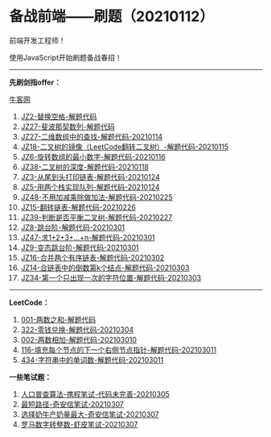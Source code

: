 <!--
 * @Author: Ran
 * @Date: 2021-01-24 20:19:58
 * @LastEditors: Ran
 * @LastEditTime: 2021-03-09 14:39:58
 * @FilePath: \JZoffer\README.md
 * @Description: 
-->
# 备战前端——刷题（20210112）

前端开发工程师！

使用JavaScript开始刷题备战春招！

------

**先刷剑指offer：**

[牛客网](https://www.nowcoder.com/ta/coding-interviews)

1. [JZ2-替换空格-解题代码](./JZ2-替换空格.js)
2. [JZ27-斐波那契数列-解题代码](./JZ27-斐波那契数列.js)
3. [JZ27-二维数组中的查找-解题代码-20210114](./JZ1-二维数组中的查找.js)
4. [JZ18-二叉树的镜像（LeetCode翻转二叉树）-解题代码-20210115](./JZ18-二叉树的镜像.js)
5. [JZ6-旋转数组的最小数字-解题代码-20210116](./JZ6-旋转数组的最小数字.js)
6. [JZ38-二叉树的深度-解题代码-20210118](./JZ38-二叉树的深度.js)
7. [JZ3-从尾到头打印链表-解题代码-20210124](./JZ3-从尾到头打印链表.js)
8. [JZ5-用两个栈实现队列-解题代码-20210124](./JZ5-用两个栈实现队列.js)
9. [JZ48-不用加减乘除做加法-解题代码-20210225](./JZ48-不用加减乘除做加法.js)
10. [JZ15-翻转链表-解题代码-20210226](./JZ15-反转链表.js)
11. [JZ39-判断是否平衡二叉树-解题代码-20210227](./JZ39-平衡二叉树.js)
12. [JZ8-跳台阶-解题代码-20210301](./JZ8-跳台阶.js)
13. [JZ47-求1+2+3+...+n-解题代码-20210301](./JZ47-求1+2+3+...+n.js)
14. [JZ9-变态跳台阶-解题代码-20210301](./JZ9-变态跳台阶.js)
15. [JZ16-合并两个有序链表-解题代码-20210302](./JZ16-合并两个有序链表.js)
16. [JZ14-合链表中的倒数第k个结点-解题代码-20210303](./JZ14-链表的倒数第k个结点.js)
17. [JZ34-第一个只出现一次的字符位置-解题代码-20210303](./JZ34-第一个只出现一次的字符位置.js)




------

**LeetCode：**

1. [001-两数之和-解题代码](./LC01-twoSum.js)
2. [322-零钱兑换-解题代码-20210304](./LC322-零钱兑换.js)
3. [002-两数相加-解题代码-202103010](./LC002-两数相加.js)
4. [116-填充每个节点的下一个右侧节点指针-解题代码-202103011](./LC116-填充每个节点的下一个右侧节点指针.js)
4. [434-字符串中的单词数-解题代码-202103011](./LC434-字符串中的单词数.js)


**一些笔试题：**

1. [人口普查算法-携程笔试-代码未完善-20210305](./XC-人口普查算法.js)
2. [最短路径-奇安信笔试-20210307](./QAX-最短路径问题.js)
3. [选择奶牛产奶量最大-奇安信笔试-20210307](./QAX-奶牛产牛奶问题.js)
4. [罗马数字转整数-虾皮笔试-20210307](./XP1-罗马数字转整数.js)